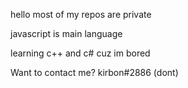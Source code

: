 hello most of my repos are private

javascript is main language

learning c++ and c# cuz im bored

Want to contact me? kirbon#2886 (dont)
<!---
kirbonn/kirbonn is a ✨ special ✨ repository because its `README.md` (this file) appears on your GitHub profile.
You can click the Preview link to take a look at your changes.
--->
